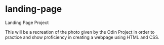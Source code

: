 # landing-page
Landing Page Project

This will be a recreation of the photo given by the Odin Project in order to practice and show proficiency in creating a webpage using HTML and CSS.